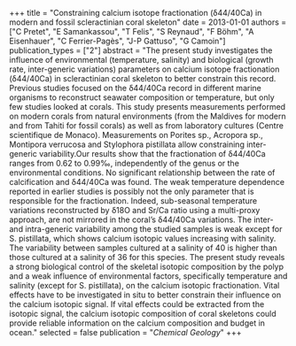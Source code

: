 +++
title = "Constraining calcium isotope fractionation (δ44/40Ca) in modern and fossil scleractinian coral skeleton"
date = 2013-01-01
authors = ["C Pretet", "E Samankassou", "T Felis", "S Reynaud", "F Böhm", "A Eisenhauer", "C Ferrier-Pagès", "J-P Gattuso", "G Camoin"]
publication_types = ["2"]
abstract = "The present study investigates the influence of environmental (temperature, salinity) and biological (growth rate, inter-generic variations) parameters on calcium isotope fractionation (δ44/40Ca) in scleractinian coral skeleton to better constrain this record. Previous studies focused on the δ44/40Ca record in different marine organisms to reconstruct seawater composition or temperature, but only few studies looked at corals. This study presents measurements performed on modern corals from natural environments (from the Maldives for modern and from Tahiti for fossil corals) as well as from laboratory cultures (Centre scientifique de Monaco). Measurements on Porites sp., Acropora sp., Montipora verrucosa and Stylophora pistillata allow constraining inter-generic variability.Our results show that the fractionation of δ44/40Ca ranges from 0.62 to 0.99‰, independently of the genus or the environmental conditions. No significant relationship between the rate of calcification and δ44/40Ca was found. The weak temperature dependence reported in earlier studies is possibly not the only parameter that is responsible for the fractionation. Indeed, sub-seasonal temperature variations reconstructed by δ18O and Sr/Ca ratio using a multi-proxy approach, are not mirrored in the coral’s δ44/40Ca variations. The inter- and intra-generic variability among the studied samples is weak except for S. pistillata, which shows calcium isotopic values increasing with salinity. The variability between samples cultured at a salinity of 40 is higher than those cultured at a salinity of 36 for this species. The present study reveals a strong biological control of the skeletal isotopic composition by the polyp and a weak influence of environmental factors, specifically temperature and salinity (except for S. pistillata), on the calcium isotopic fractionation. Vital effects have to be investigated in situ to better constrain their influence on the calcium isotopic signal. If vital effects could be extracted from the isotopic signal, the calcium isotopic composition of coral skeletons could provide reliable information on the calcium composition and budget in ocean."
selected = false
publication = "*Chemical Geology*"
+++

